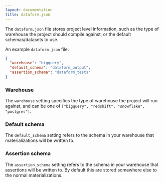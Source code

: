 ```yaml
---
layout: documentation
title: dataform.json
---
```


The `dataform.json` file stores project level information, such as the type of warehouse the project should compile against, or the default schemas/datasets to use.

An example `dataform.json` file:

```json
{
  "warehouse": "bigquery",
  "default_schema": "dataform_output",
  "assertion_schema": "dataform_tests"
}
```

### Warehouse

The `warehouse` setting specifies the type of warehouse the project will run against, and can be one of `["bigquery", "redshift", "snowflake", "postgres"]`.

### Default schema

The `default_schema` setting refers to the schema in your warehouse that materializations will be written to.

### Assertion schema

The `assertion_schema` setting refers to the schema in your warehouse that assertions will be written to. By default this are stored somewhere else to the normal materializations.
